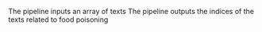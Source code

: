 The pipeline inputs an array of texts
The pipeline outputs the indices of the texts related to food poisoning 
